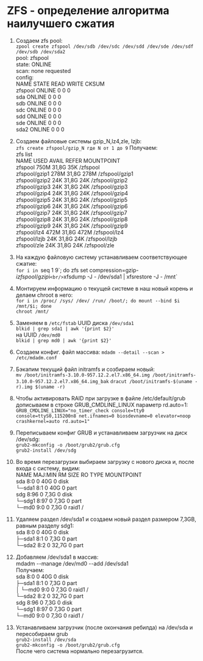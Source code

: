 # **ZFS - определение алгоритма наилучшего сжатия**


1. Создаем zfs pool:<br/>
   `zpool create zfspool /dev/sdb /dev/sdc /dev/sdd /dev/sde /dev/sdf /dev/sdb /dev/sda2` <br/>
    pool: zfspool    <br/>
 state: ONLINE <br/>
  scan: none requested <br/>
config:<br/>
  NAME        STATE     READ WRITE CKSUM <br/>
        zfspool     ONLINE       0     0     0  <br/>
          sda       ONLINE       0     0     0 <br/>
          sdb       ONLINE       0     0     0 <br/>
          sdc       ONLINE       0     0     0 <br/>
          sdd       ONLINE       0     0     0 <br/>
          sde       ONLINE       0     0     0 <br/>
          sda2       ONLINE       0     0     0 <br/>

2. Создаем файловые системы gzip_N,lz4,zle, lzjb: <br/>
   `zfs create zfspool/gzip_N где N от 1 до 9`
   Получаем: <br/>
   zfs list <br/>
NAME            USED  AVAIL     REFER  MOUNTPOINT <br/>
zfspool         750M  31,8G       35K  /zfspool <br/>
zfspool/gzip1   278M  31,8G      278M  /zfspool/gzip1 <br/>
zfspool/gzip2    24K  31,8G       24K  /zfspool/gzip2 <br/>
zfspool/gzip3    24K  31,8G       24K  /zfspool/gzip3 <br/>
zfspool/gzip4    24K  31,8G       24K  /zfspool/gzip4 <br/>
zfspool/gzip5    24K  31,8G       24K  /zfspool/gzip5 <br/>
zfspool/gzip6    24K  31,8G       24K  /zfspool/gzip6 <br/>
zfspool/gzip7    24K  31,8G       24K  /zfspool/gzip7 <br/>
zfspool/gzip8    24K  31,8G       24K  /zfspool/gzip8 <br/>
zfspool/gzip9    24K  31,8G       24K  /zfspool/gzip9 <br/>
zfspool/lz4     472M  31,8G      472M  /zfspool/lz4 <br/>
zfspool/lzjb     24K  31,8G       24K  /zfspool/lzjb <br/>
zfspool/zle      24K  31,8G       24K  /zfspool/zle <br/>

3. На каждую файловую систему устанавливаем соответствующее сжатие: <br/>
   `for i in `seq 1 9\`; do zfs set compression=gzip-$i zfspool/gzip$i` <br/>
   `xfsdump -J - /dev/sda1 | xfsrestore -J - /mnt` <br/>
4. Монтируем информацию о текущей системе в наш новый корень и делаем chroot в него: <br/>
   `for i in /proc/ /sys/ /dev/ /run/ /boot/; do mount --bind $i /mnt/$i; done` <br/>
   `chroot /mnt/` <br/>
5. Заменяем в `/etc/fstab` UUID диска `/dev/sda1 ` <br/>
   `blkid | grep sda1 | awk '{print $2}'` <br/>
          на UUID `/dev/md0` <br/>
   `blkid | grep md0 | awk '{print $2}'`  <br/>
6.  Создаем конфиг. файл массива:
    `mdadm --detail --scan > /etc/mdadm.conf`
7.  Бэкапим текущий файл initramfs и созбираем новый: <br/>
    `mv /boot/initramfs-3.10.0-957.12.2.el7.x86_64.img /boot/initramfs-3.10.0-957.12.2.el7.x86_64.img_bak`
    `dracut /boot/initramfs-$(uname -r).img $(uname -r)`
8.  Чтобы активировать RAID при загрузке в файле /etc/default/grub дописываем в строке GRUB_CMDLINE_LINUX параметр  rd.auto=1:
     `GRUB_CMDLINE_LINUX="no_timer_check console=tty0 console=ttyS0,115200n8 net.ifnames=0 biosdevname=0 elevator=noop    crashkernel=auto rd.auto=1"`
9.  Переписываем конфиг GRUB и устанавливаем загрузчик на диск /dev/sdg: <br/>
    `grub2-mkconfig -o /boot/grub2/grub.cfg`<br/>
    `grub2-install /dev/sdg`<br/>
10. Во время перезагрузки выбираем загрузку с нового диска и, после входа с систему, видим: <br/>
    NAME    MAJ:MIN RM  SIZE RO TYPE  MOUNTPOINT <br/>
 sda        8:0    0   40G  0 disk <br/>
  └─sda1    8:1    0   40G  0 part <br/>
 sdg        8:96   0   7,3G  0 disk <br/>
  └─sdg1    8:97   0   7,3G  0 part <br/>
    └─md0   9:0    0   7,3G  0 raid1 / <br/>
11. Удаляем раздел /dev/sda1 и создаем новый раздел размером 7,3GB, равным разделу sdg1: <br/>
   sda       8:0    0   40G  0 disk <br/>
  ├─sda1    8:1    0  7,3G  0 part <br/>
  └─sda2    8:2    0 32,7G  0 part<br/>
12. Добавляем /dev/sda1 в массив: <br/>
    mdadm --manage /dev/md0 --add /dev/sda1 <br/>
Получаем: <br/>
sda       8:0    0   40G  0 disk <br/>
├─sda1    8:1    0  7,3G  0 part  <br/>
│ └─md0   9:0    0  7,3G  0 raid1 / <br/>
└─sda2    8:2    0 32,7G  0 part    <br/>
sdg       8:96   0  7,3G  0 disk    <br/>
└─sdg1    8:97   0  7,3G  0 part    <br/>
  └─md0   9:0    0  7,3G  0 raid1 /  <br/>
  
13. Устанавливаем загрузчик (после окончания ребилда) на /dev/sda и пересобираем grub <br/>
 `grub2-install /dev/sda`<br/>
 `grub2-mkconfig -o /boot/grub2/grub.cfg`<br/>
После чего система нормально перезагрузится. 
    






